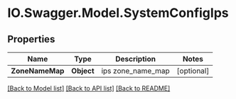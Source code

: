 # IO.Swagger.Model.SystemConfigIps
## Properties

Name | Type | Description | Notes
------------ | ------------- | ------------- | -------------
**ZoneNameMap** | **Object** | ips zone_name_map | [optional] 

[[Back to Model list]](../README.md#documentation-for-models) [[Back to API list]](../README.md#documentation-for-api-endpoints) [[Back to README]](../README.md)

